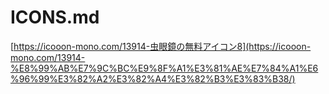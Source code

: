 # ICONS.md
[https://icooon-mono.com/13914-虫眼鏡の無料アイコン8](https://icooon-mono.com/13914-%E8%99%AB%E7%9C%BC%E9%8F%A1%E3%81%AE%E7%84%A1%E6%96%99%E3%82%A2%E3%82%A4%E3%82%B3%E3%83%B38/)